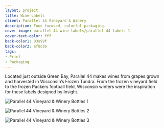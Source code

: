 ```yaml
---
layout: project
title: Wine Labels
client: Parallel 44 Vineyard & Winery
description: Food focused, colorful packaging.
cover-image: parallel-44-wine-labels/parallel-44-labels-1
cover-text-color: fff
back-color1: 03a99f
back-color2: af8d36
tags:
- Print
- Packaging
---
```


Located just outside Green Bay, Parallel 44 makes wines from grapes grown and harvested in Wisconsin’s Frozen Tundra. From the frozen vineyard field to the frozen Packers football field, Wisconsin winters were the inspiration for these labels designed by Insight.

<div class="images">
<img class="half first fit" data-aos="fade-up" data-featherlight="/img/projects/parallel-44-wine-labels/parallel-44-labels-2.jpg" src="/img/projects/parallel-44-wine-labels/parallel-44-labels-2.jpg"
alt="Parallel 44 Vineyard & Winery Bottles 1"
srcset="
/img/projects/parallel-44-wine-labels/parallel-44-labels-2-2400.jpg 2400w,
/img/projects/parallel-44-wine-labels/parallel-44-labels-2-1800.jpg 1800w,
/img/projects/parallel-44-wine-labels/parallel-44-labels-2-1200.jpg 1200w,
/img/projects/parallel-44-wine-labels/parallel-44-labels-2-900.jpg 900w,
/img/projects/parallel-44-wine-labels/parallel-44-labels-2-600.jpg 600w,
/img/projects/parallel-44-wine-labels/parallel-44-labels-2-400.jpg 400w" />

<img class="half last fit" data-aos="fade-up" data-aos-delay="200" data-featherlight="/img/projects/parallel-44-wine-labels/parallel-44-labels-4.jpg" src="/img/projects/parallel-44-wine-labels/parallel-44-labels-4.jpg"
alt="Parallel 44 Vineyard & Winery Bottles 2"
srcset="
/img/projects/parallel-44-wine-labels/parallel-44-labels-4-2400.jpg 2400w,
/img/projects/parallel-44-wine-labels/parallel-44-labels-4-1800.jpg 1800w,
/img/projects/parallel-44-wine-labels/parallel-44-labels-4-1200.jpg 1200w,
/img/projects/parallel-44-wine-labels/parallel-44-labels-4-900.jpg 900w,
/img/projects/parallel-44-wine-labels/parallel-44-labels-4-600.jpg 600w,
/img/projects/parallel-44-wine-labels/parallel-44-labels-4-400.jpg 400w" />

<img class="full fit" data-aos="fade-up" data-aos-delay="200" data-featherlight="/img/projects/parallel-44-wine-labels/parallel-44-labels-5.jpg" src="/img/projects/parallel-44-wine-labels/parallel-44-labels-5.jpg"
alt="Parallel 44 Vineyard & Winery Bottles 3"
srcset="
/img/projects/parallel-44-wine-labels/parallel-44-labels-5-2400.jpg 2400w,
/img/projects/parallel-44-wine-labels/parallel-44-labels-5-1800.jpg 1800w,
/img/projects/parallel-44-wine-labels/parallel-44-labels-5-1200.jpg 1200w,
/img/projects/parallel-44-wine-labels/parallel-44-labels-5-900.jpg 900w,
/img/projects/parallel-44-wine-labels/parallel-44-labels-5-600.jpg 600w,
/img/projects/parallel-44-wine-labels/parallel-44-labels-5-400.jpg 400w" />

</div>
